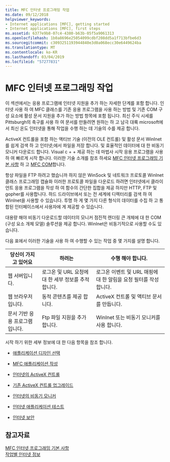 ```yaml
---
title: MFC 인터넷 프로그래밍 작업
ms.date: 09/12/2018
helpviewer_keywords:
- Internet applications [MFC], getting started
- Internet applications [MFC], first steps
ms.assetid: 6377e9b8-07c4-4380-b63b-05f5a9061313
ms.openlocfilehash: 1b0a8696e25054099cdbf208dd5a1f713bfbe6d3
ms.sourcegitcommit: c3093251193944840e3d0a068ecc30e6449624ba
ms.translationtype: MT
ms.contentlocale: ko-KR
ms.lasthandoff: 03/04/2019
ms.locfileid: "57277831"
---
```

# <a name="mfc-internet-programming-tasks"></a>MFC 인터넷 프로그래밍 작업

이 섹션에서는 응용 프로그램에 인터넷 지원을 추가 하는 자세한 단계를 포함 합니다. 인터넷 사용 하 여 MFC 클래스를 기존 응용 프로그램을 사용 하는 방법 및 기존 COM 구성 요소에 활성 문서 지원을 추가 하는 방법 항목에 포함 됩니다. 최신 주식 시세를 Pittsburgh의 축구를 사용 하 여 문서를 만들려면 원하는 하 고 남극 대륙 microsoft에서 최신 온도 인터넷을 통해 작업을 수행 하는 데 기술의 수를 제공 합니다.

ActiveX 컨트롤을 포함 하는 액티브 기술 (이전의 OLE 컨트롤) 및 활성 문서 WinInet를 쉽게 검색 하 고 인터넷;에서 파일을 저장 합니다. 및 효율적인 데이터에 대 한 비동기 모니커 다운로드 합니다. Visual c + + 제공 하는 데 마법사 시작 응용 프로그램을 사용 하 여 빠르게 시작 합니다. 이러한 기술 소개를 참조 하세요 [MFC 인터넷 프로그래밍 기본 사항](../mfc/mfc-internet-programming-basics.md) 하 고 [MFC COM](../mfc/mfc-com.md)합니다.

항상 파일을 FTP 하려고 했습니까 하지 않은 WinSock 및 네트워크 프로토콜 WinInet 클래스 프로그래밍 캡슐화 이러한 프로토콜 파일을 다운로드 하려면 인터넷에서 클라이언트 응용 프로그램을 작성 하 여 함수의 간단한 집합을 제공 하지만 HTTP, FTP 및 gopher를 사용합니다. 하드 드라이브에서 또는 전 세계에 디렉터리를 검색 하 여 WinInet을 사용할 수 있습니다. 투명 하 게 몇 가지 다른 형식의 데이터를 수집 하 고 통합된 인터페이스에서 사용자에 게 제공할 수 있습니다.

대용량 해야 비동기 다운로드할 데이터의 모니커 점진적 렌더링 큰 개체에 대 한 COM (구성 요소 개체 모델) 솔루션을 제공 합니다. WinInet은 비동기적으로 사용할 수도 있습니다.

다음 표에서 이러한 기술을 사용 하 여 수행할 수 있는 작업 중 몇 가지를 설명 합니다.

|당신이 가지고 있어요|하려는|수행 해야 합니다.|
|--------------|-----------------|----------------|
|웹 서버입니다.|로그온 및 URL 요청에 대 한 세부 정보를 추적 합니다.|로그온 이벤트 및 URL 매핑에 대 한 알림을 요청 필터를 작성 합니다.|
|웹 브라우저입니다.|동적 콘텐츠를 제공 합니다.|ActiveX 컨트롤 및 액티브 문서를 만듭니다.|
|문서 기반 응용 프로그램입니다.|Ftp 파일 지원을 추가 합니다.|WinInet 또는 비동기 모니커를 사용 합니다.|

시작 하기 위한 세부 정보에 대 한 다음 항목을 참조 합니다.

- [애플리케이션 디자인 선택](../mfc/application-design-choices.md)

- [MFC 애플리케이션 작성](../mfc/writing-mfc-applications.md)

- [인터넷의 ActiveX 컨트롤](../mfc/activex-controls-on-the-internet.md)

- [기존 ActiveX 컨트롤 업그레이드](../mfc/upgrading-an-existing-activex-control.md)

- [인터넷의 비동기 모니커](../mfc/asynchronous-monikers-on-the-internet.md)

- [인터넷 애플리케이션 테스트](../mfc/testing-internet-applications.md)

- [인터넷 보안](../mfc/internet-security-cpp.md)

## <a name="see-also"></a>참고자료

[MFC 인터넷 프로그래밍 기본 사항](../mfc/mfc-internet-programming-basics.md)<br/>
[작업별 인터넷 정보](../mfc/internet-information-by-task.md)
